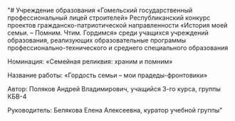 "# Учреждение образования «Гомельский государственный профессиональный лицей строителей»
Республиканский конкурс проектов гражданско-патриотической направленности «История моей семьи. – Помним. Чтим. Гордимся» среди учащихся учреждений образования, реализующих образовательные программы профессионально-технического и среднего специального образования

Номинация: «Семейная реликвия: храним и помним»

Название работы: «Гордость семьи – мои прадеды-фронтовики»

Автор: Поляков Андрей Владимирович, учащийся 3-го курса, группы КБВ-4

Руководитель: Белякова Елена Алексеевна, куратор учебной группы"